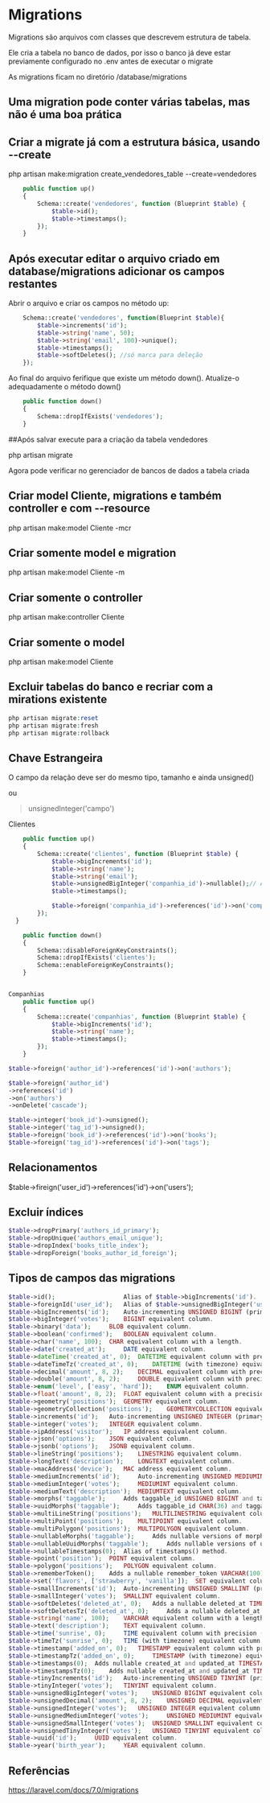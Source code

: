 # Migrations

Migrations são arquivos com classes que descrevem estrutura de tabela.

Ele cria a tabela no banco de dados, por isso o banco já deve estar previamente configurado no .env antes de executar o migrate

As migrations ficam no diretório /database/migrations

## Uma migration pode conter várias tabelas, mas não é uma boa prática

## Criar a migrate já com a estrutura básica, usando --create

php artisan make:migration create_vendedores_table --create=vendedores
```php
    public function up()
    {
        Schema::create('vendedores', function (Blueprint $table) {
            $table->id();
            $table->timestamps();
        });
    }
```
## Após executar editar o arquivo criado em database/migrations adicionar os campos restantes

Abrir o arquivo e criar os campos no método up:
```php
	Schema::create('vendedores', function(Blueprint $table){
		$table->increments('id');
		$table->string('name', 50);
		$table->string('email', 100)->unique();
		$table->timestamps();
		$table->softDeletes(); //só marca para deleção
	});
```
Ao final do arquivo ferifique que existe um método down(). Atualize-o adequadamente o método down()
```php
    public function down()
    {
        Schema::dropIfExists('vendedores');
    }
```
##Após salvar execute para a criação da tabela vendedores

php artisan migrate

Agora pode verificar no gerenciador de bancos de dados a tabela criada

## Criar model Cliente, migrations e também controller e com --resource

php artisan make:model Cliente -mcr

## Criar somente model e migration

php artisan make:model Cliente -m

## Criar somente o controller

php artisan make:controller Cliente

## Criar somente o model

php artisan make:model Cliente

## Excluir tabelas do banco e recriar com a mirations existente
```php
php artisan migrate:reset
php artisan migrate:fresh
php artisan migrate:rollback
```
## Chave Estrangeira

O campo da relação deve ser do mesmo tipo, tamanho e ainda unsigned()

ou

>unsignedInteger('campo')

Clientes
```php
    public function up()
    {
        Schema::create('clientes', function (Blueprint $table) {
            $table->bigIncrements('id');
            $table->string('name');
            $table->string('email');
            $table->unsignedBigInteger('companhia_id')->nullable();// Atentar para o unsigned
            $table->timestamps();

            $table->foreign('companhia_id')->references('id')->on('companhias')->onDelete('cascade');
        });
  }

    public function down()
    {
        Schema::disableForeignKeyConstraints();
        Schema::dropIfExists('clientes');
        Schema::enableForeignKeyConstraints();
    }


Companhias
    public function up()
    {
        Schema::create('companhias', function (Blueprint $table) {
            $table->bigIncrements('id');
            $table->string('name');
            $table->timestamps();
        });
    }

$table->foreign('author_id')->references('id')->on('authors');

$table->foreign('author_id')
->references('id')
->on('authors')
->onDelete('cascade');

$table->integer('book_id')->unsigned();
$table->integer('tag_id')->unsigned();
$table->foreign('book_id')->references('id')->on('books');
$table->foreign('tag_id')->references('id')->on('tags');
```
## Relacionamentos

$table->fireign('user_id')->references('id')->on('users');

## Excluir índices
```php
$table->dropPrimary('authors_id_primary');
$table->dropUnique('authors_email_unique');
$table->dropIndex('books_title_index');
$table->dropForeign('books_author_id_foreign');
```
## Tipos de campos das migrations
```php
$table->id(); 	                Alias of $table->bigIncrements('id').
$table->foreignId('user_id'); 	Alias of $table->unsignedBigInteger('user_id').
$table->bigIncrements('id'); 	Auto-incrementing UNSIGNED BIGINT (primary key) equivalent column.
$table->bigInteger('votes'); 	BIGINT equivalent column.
$table->binary('data'); 	BLOB equivalent column.
$table->boolean('confirmed'); 	BOOLEAN equivalent column.
$table->char('name', 100); 	CHAR equivalent column with a length.
$table->date('created_at'); 	DATE equivalent column.
$table->dateTime('created_at', 0); 	DATETIME equivalent column with precision (total digits).
$table->dateTimeTz('created_at', 0); 	DATETIME (with timezone) equivalent column with precision (total digits).
$table->decimal('amount', 8, 2); 	DECIMAL equivalent column with precision (total digits) and scale (decimal digits).
$table->double('amount', 8, 2); 	DOUBLE equivalent column with precision (total digits) and scale (decimal digits).
$table->enum('level', ['easy', 'hard']); 	ENUM equivalent column.
$table->float('amount', 8, 2); 	FLOAT equivalent column with a precision (total digits) and scale (decimal digits).
$table->geometry('positions'); 	GEOMETRY equivalent column.
$table->geometryCollection('positions'); 	GEOMETRYCOLLECTION equivalent column.
$table->increments('id'); 	Auto-incrementing UNSIGNED INTEGER (primary key) equivalent column.
$table->integer('votes'); 	INTEGER equivalent column.
$table->ipAddress('visitor'); 	IP address equivalent column.
$table->json('options'); 	JSON equivalent column.
$table->jsonb('options'); 	JSONB equivalent column.
$table->lineString('positions'); 	LINESTRING equivalent column.
$table->longText('description'); 	LONGTEXT equivalent column.
$table->macAddress('device'); 	MAC address equivalent column.
$table->mediumIncrements('id'); 	Auto-incrementing UNSIGNED MEDIUMINT (primary key) equivalent column.
$table->mediumInteger('votes'); 	MEDIUMINT equivalent column.
$table->mediumText('description'); 	MEDIUMTEXT equivalent column.
$table->morphs('taggable'); 	Adds taggable_id UNSIGNED BIGINT and taggable_type VARCHAR equivalent columns.
$table->uuidMorphs('taggable'); 	Adds taggable_id CHAR(36) and taggable_type VARCHAR(255) UUID equivalent columns.
$table->multiLineString('positions'); 	MULTILINESTRING equivalent column.
$table->multiPoint('positions'); 	MULTIPOINT equivalent column.
$table->multiPolygon('positions'); 	MULTIPOLYGON equivalent column.
$table->nullableMorphs('taggable'); 	Adds nullable versions of morphs() columns.
$table->nullableUuidMorphs('taggable'); 	Adds nullable versions of uuidMorphs() columns.
$table->nullableTimestamps(0); 	Alias of timestamps() method.
$table->point('position'); 	POINT equivalent column.
$table->polygon('positions'); 	POLYGON equivalent column.
$table->rememberToken(); 	Adds a nullable remember_token VARCHAR(100) equivalent column.
$table->set('flavors', ['strawberry', 'vanilla']); 	SET equivalent column.
$table->smallIncrements('id'); 	Auto-incrementing UNSIGNED SMALLINT (primary key) equivalent column.
$table->smallInteger('votes'); 	SMALLINT equivalent column.
$table->softDeletes('deleted_at', 0); 	Adds a nullable deleted_at TIMESTAMP equivalent column for soft deletes with precision (total digits).
$table->softDeletesTz('deleted_at', 0); 	Adds a nullable deleted_at TIMESTAMP (with timezone) equivalent column for soft deletes with precision (total digits).
$table->string('name', 100); 	VARCHAR equivalent column with a length.
$table->text('description'); 	TEXT equivalent column.
$table->time('sunrise', 0); 	TIME equivalent column with precision (total digits).
$table->timeTz('sunrise', 0); 	TIME (with timezone) equivalent column with precision (total digits).
$table->timestamp('added_on', 0); 	TIMESTAMP equivalent column with precision (total digits).
$table->timestampTz('added_on', 0); 	TIMESTAMP (with timezone) equivalent column with precision (total digits).
$table->timestamps(0); 	Adds nullable created_at and updated_at TIMESTAMP equivalent columns with precision (total digits).
$table->timestampsTz(0); 	Adds nullable created_at and updated_at TIMESTAMP (with timezone) equivalent columns with precision (total digits).
$table->tinyIncrements('id'); 	Auto-incrementing UNSIGNED TINYINT (primary key) equivalent column.
$table->tinyInteger('votes'); 	TINYINT equivalent column.
$table->unsignedBigInteger('votes'); 	UNSIGNED BIGINT equivalent column.
$table->unsignedDecimal('amount', 8, 2); 	UNSIGNED DECIMAL equivalent column with a precision (total digits) and scale (decimal digits).
$table->unsignedInteger('votes'); 	UNSIGNED INTEGER equivalent column.
$table->unsignedMediumInteger('votes'); 	UNSIGNED MEDIUMINT equivalent column.
$table->unsignedSmallInteger('votes'); 	UNSIGNED SMALLINT equivalent column.
$table->unsignedTinyInteger('votes'); 	UNSIGNED TINYINT equivalent column.
$table->uuid('id'); 	UUID equivalent column.
$table->year('birth_year'); 	YEAR equivalent column.
```
## Referências

https://laravel.com/docs/7.0/migrations

